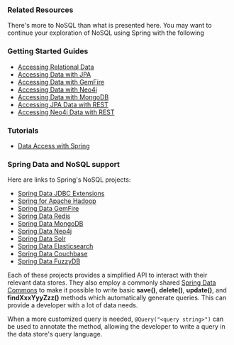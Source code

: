 ### Related Resources

There's more to NoSQL than what is presented here. You may want to continue your exploration of NoSQL using Spring with the following

### Getting Started Guides

* [Accessing Relational Data](/guides/gs/relational-data-access/)
* [Accessing Data with JPA](/guides/gs/accessing-data-jpa/)
* [Accessing Data with GemFire](/guides/gs/accessing-data-gemfire/)
* [Accessing Data with Neo4j](/guides/gs/accessing-data-neo4j/)
* [Accessing Data with MongoDB](/guides/gs/accessing-data-mongo/)
* [Accessing JPA Data with REST](/guides/gs/accessing-data-rest)
* [Accessing Neo4j Data with REST](/guides/gs/accessing-neo4j-data-rest)

### Tutorials

* [Data Access with Spring][tut-data]

[tut-data]: /guides/tutorials/data/

### Spring Data and NoSQL support

Here are links to Spring's NoSQL projects:

- [Spring Data JDBC Extensions](http://www.springsource.org/spring-data/jdbc-extensions)
- [Spring for Apache Hadoop](http://www.springsource.org/spring-data/hadoop)
- [Spring Data GemFire](http://www.springsource.org/spring-gemfire)
- [Spring Data Redis](http://www.springsource.org/spring-data/redis)
- [Spring Data MongoDB](http://www.springsource.org/spring-data/mongodb)
- [Spring Data Neo4j](http://www.springsource.org/spring-data/neo4j)
- [Spring Data Solr](https://github.com/SpringSource/spring-data-solr)
- [Spring Data Elasticsearch](https://github.com/BioMedCentralLtd/spring-data-elasticsearch)
- [Spring Data Couchbase](https://github.com/couchbaselabs/spring-data-couchbase)
- [Spring Data FuzzyDB](https://github.com/whirlwind-match/fuzzydb-spring/)

Each of these projects provides a simplified API to interact with their relevant data stores. They also employ a commonly shared [Spring Data Commons](http://www.springsource.org/spring-data/commons) to make it possible to write basic **save()**, **delete()**, **update()**, and **findXxxYyyZzz()** methods which automatically generate queries. This can provide a developer with a lot of data needs.

When a more customized query is needed, `@Query("<query string>")` can be used to annotate the method, allowing the developer to write a query in the data store's query language.
